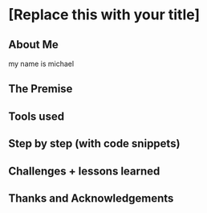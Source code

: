 # [Replace this with your title]

## About Me


my name is michael


## The Premise

## Tools used

## Step by step (with code snippets)

## Challenges + lessons learned

## Thanks and Acknowledgements
